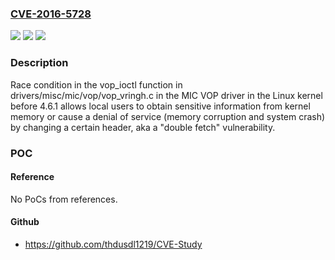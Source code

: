 ### [CVE-2016-5728](https://cve.mitre.org/cgi-bin/cvename.cgi?name=CVE-2016-5728)
![](https://img.shields.io/static/v1?label=Product&message=n%2Fa&color=blue)
![](https://img.shields.io/static/v1?label=Version&message=n%2Fa&color=blue)
![](https://img.shields.io/static/v1?label=Vulnerability&message=n%2Fa&color=brighgreen)

### Description

Race condition in the vop_ioctl function in drivers/misc/mic/vop/vop_vringh.c in the MIC VOP driver in the Linux kernel before 4.6.1 allows local users to obtain sensitive information from kernel memory or cause a denial of service (memory corruption and system crash) by changing a certain header, aka a "double fetch" vulnerability.

### POC

#### Reference
No PoCs from references.

#### Github
- https://github.com/thdusdl1219/CVE-Study

